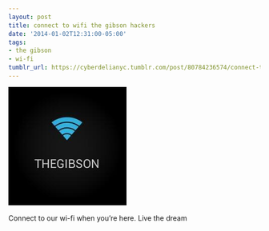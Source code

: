 ```yaml
---
layout: post
title: connect to wifi the gibson hackers
date: '2014-01-02T12:31:00-05:00'
tags:
- the gibson
- wi-fi
tumblr_url: https://cyberdelianyc.tumblr.com/post/80784236574/connect-to-wifi-the-gibson-hackers
---
```

 ![](/images/tumblr_n31w6tSslE1tqzrm7o1_250.jpg)  

Connect to our wi-fi when you’re here. Live the dream
